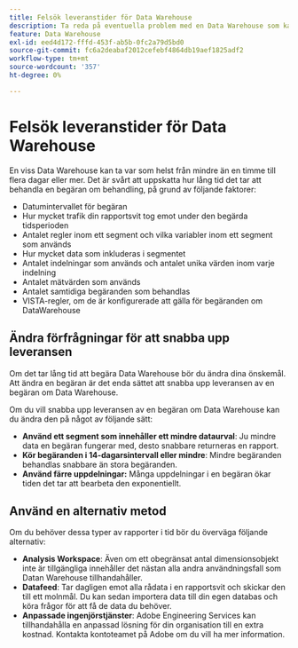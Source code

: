 ```yaml
---
title: Felsök leveranstider för Data Warehouse
description: Ta reda på eventuella problem med en Data Warehouse som kan förlänga leveranstiderna.
feature: Data Warehouse
exl-id: eed4d172-fffd-453f-ab5b-0fc2a79d5bd0
source-git-commit: fc6a2deabaf2012cefebf4864db19aef1825adf2
workflow-type: tm+mt
source-wordcount: '357'
ht-degree: 0%

---
```


# Felsök leveranstider för Data Warehouse

En viss Data Warehouse kan ta var som helst från mindre än en timme till flera dagar eller mer. Det är svårt att uppskatta hur lång tid det tar att behandla en begäran om behandling, på grund av följande faktorer:

* Datumintervallet för begäran
* Hur mycket trafik din rapportsvit tog emot under den begärda tidsperioden
* Antalet regler inom ett segment och vilka variabler inom ett segment som används
* Hur mycket data som inkluderas i segmentet
* Antalet indelningar som används och antalet unika värden inom varje indelning
* Antalet mätvärden som används
* Antalet samtidiga begäranden som behandlas
* VISTA-regler, om de är konfigurerade att gälla för begäranden om DataWarehouse

## Ändra förfrågningar för att snabba upp leveransen

Om det tar lång tid att begära Data Warehouse bör du ändra dina önskemål. Att ändra en begäran är det enda sättet att snabba upp leveransen av en begäran om Data Warehouse.

Om du vill snabba upp leveransen av en begäran om Data Warehouse kan du ändra den på något av följande sätt:

* **Använd ett segment som innehåller ett mindre dataurval**: Ju mindre data en begäran fungerar med, desto snabbare returneras en rapport.
* **Kör begäranden i 14-dagarsintervall eller mindre**: Mindre begäranden behandlas snabbare än stora begäranden.
* **Använd färre uppdelningar:** Många uppdelningar i en begäran ökar tiden det tar att bearbeta den exponentiellt.

## Använd en alternativ metod

Om du behöver dessa typer av rapporter i tid bör du överväga följande alternativ:

* **Analysis Workspace**: Även om ett obegränsat antal dimensionsobjekt inte är tillgängliga innehåller det nästan alla andra användningsfall som Datan Warehouse tillhandahåller.
* **Datafeed**: Tar dagligen emot alla rådata i en rapportsvit och skickar den till ett molnmål. Du kan sedan importera data till din egen databas och köra frågor för att få de data du behöver.
* **Anpassade ingenjörstjänster**: Adobe Engineering Services kan tillhandahålla en anpassad lösning för din organisation till en extra kostnad. Kontakta kontoteamet på Adobe om du vill ha mer information.
